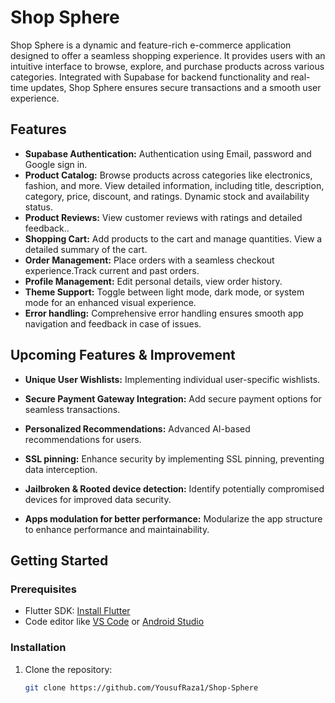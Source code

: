 # Shop Sphere

Shop Sphere is a dynamic and feature-rich e-commerce application designed to offer a seamless shopping experience. It provides users with an intuitive interface to browse, explore, and purchase products across various categories. Integrated with Supabase for backend functionality and real-time updates, Shop Sphere ensures secure transactions and a smooth user experience.


## Features

- **Supabase Authentication:** Authentication using Email, password and Google sign in. 
- **Product Catalog:** Browse products across categories like electronics, fashion, and more. View detailed information, including title, description, category, price, discount, and ratings. Dynamic stock and availability status.
- **Product Reviews:** View customer reviews with ratings and detailed feedback..
- **Shopping Cart:** Add products to the cart and manage quantities. View a detailed summary of the cart.
- **Order Management:** Place orders with a seamless checkout experience.Track current and past orders.
- **Profile Management:** Edit personal details, view order history.
- **Theme Support:** Toggle between light mode, dark mode, or system mode for an enhanced visual experience.
- **Error handling:** Comprehensive error handling ensures smooth app navigation and feedback in case of issues.

## Upcoming Features & Improvement

- **Unique User Wishlists:** Implementing individual user-specific wishlists.
- **Secure Payment Gateway Integration:** Add secure payment options for seamless transactions.
- **Personalized Recommendations:** Advanced AI-based recommendations for users.

- **SSL pinning:** Enhance security by implementing SSL pinning, preventing data interception.
- **Jailbroken & Rooted device detection:** Identify potentially compromised devices for improved data security.
- **Apps modulation for better performance:** Modularize the app structure to enhance performance and maintainability.




## Getting Started

### Prerequisites

- Flutter SDK: [Install Flutter](https://docs.flutter.dev/get-started/install)
- Code editor like [VS Code](https://code.visualstudio.com/) or [Android Studio](https://developer.android.com/studio)

### Installation

1. Clone the repository:

   ```bash
   git clone https://github.com/YousufRaza1/Shop-Sphere


